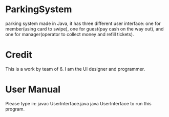 # ParkingSystem
parking system made in Java, it has three different user interface: one for member(using card to swipe), one for guest(pay cash on the way out), and one for manager(operator to collect money and refill tickets).

# Credit
This is a work by team of 6.
I am the UI designer and programmer.

# User Manual
Please type in:
    javac UserInterface.java
    java UserInterface
to run this program.

